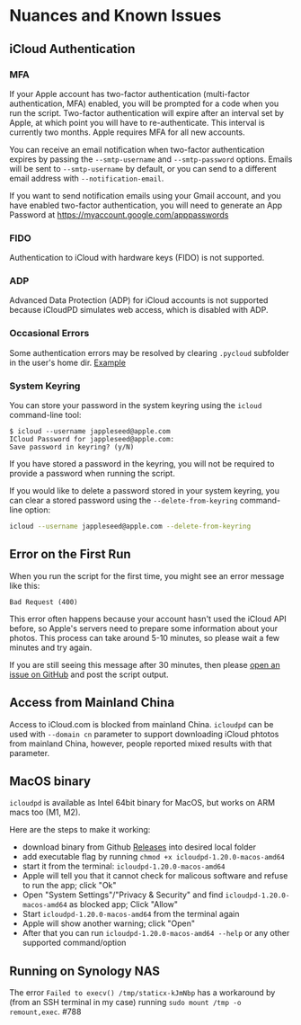 # Nuances and Known Issues

## iCloud Authentication

### MFA

If your Apple account has two-factor authentication (multi-factor authentication, MFA) enabled,
you will be prompted for a code when you run the script. Two-factor authentication will expire after an interval set by Apple,
at which point you will have to re-authenticate. This interval is currently two months. Apple requires MFA for all new accounts.

You can receive an email notification when two-factor authentication expires by passing the
`--smtp-username` and `--smtp-password` options. Emails will be sent to `--smtp-username` by default,
or you can send to a different email address with `--notification-email`.

If you want to send notification emails using your Gmail account, and you have enabled two-factor authentication, you will need to generate an App Password at <https://myaccount.google.com/apppasswords>

### FIDO

Authentication to iCloud with hardware keys (FIDO) is not supported.

### ADP

Advanced Data Protection (ADP) for iCloud accounts is not supported because iCloudPD simulates web access, which is disabled with ADP.

### Occasional Errors

Some authentication errors may be resolved by clearing `.pycloud` subfolder in the user's home dir. [Example](https://github.com/icloud-photos-downloader/icloud_photos_downloader/issues/772#issuecomment-1950963522)

### System Keyring

You can store your password in the system keyring using the `icloud` command-line tool:

``` plain
$ icloud --username jappleseed@apple.com
ICloud Password for jappleseed@apple.com:
Save password in keyring? (y/N)
```

If you have stored a password in the keyring, you will not be required to provide a password
when running the script.

If you would like to delete a password stored in your system keyring,
you can clear a stored password using the `--delete-from-keyring` command-line option:

``` sh
icloud --username jappleseed@apple.com --delete-from-keyring
```

## Error on the First Run

When you run the script for the first time, you might see an error message like this:

``` plain
Bad Request (400)
```

This error often happens because your account hasn't used the iCloud API before, so Apple's servers need to prepare some information about your photos. This process can take around 5-10 minutes, so please wait a few minutes and try again.

If you are still seeing this message after 30 minutes, then please [open an issue on GitHub](https://github.com/icloud-photos-downloader/icloud_photos_downloader/issues/new) and post the script output.

## Access from Mainland China

Access to iCloud.com is blocked from mainland China. `icloudpd` can be used with `--domain cn` parameter to support downloading iCloud phtotos from mainland China, however, people reported mixed results with that parameter.

## MacOS binary

`icloudpd` is available as Intel 64bit binary for MacOS, but works on ARM macs too (M1, M2).

Here are the steps to make it working:
- download binary from Github [Releases](https://github.com/icloud-photos-downloader/icloud_photos_downloader/releases) into desired local folder
- add executable flag by running `chmod +x icloudpd-1.20.0-macos-amd64`
- start it from the terminal: `icloudpd-1.20.0-macos-amd64`
- Apple will tell you that it cannot check for malicous software and refuse to run the app; click "Ok"
- Open "System Settings"/"Privacy & Security" and find `icloudpd-1.20.0-macos-amd64` as blocked app; Click "Allow"
- Start `icloudpd-1.20.0-macos-amd64` from the terminal again
- Apple will show another warning; click "Open"
- After that you can run `icloudpd-1.20.0-macos-amd64 --help` or any other supported command/option

## Running on Synology NAS

The error `Failed to execv() /tmp/staticx-kJmNbp` has a workaround by (from an SSH terminal in my case) running `sudo mount /tmp -o remount,exec`. #788
